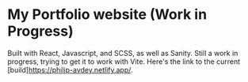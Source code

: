# My Portfolio website (Work in Progress)
Built with React, Javascript, and SCSS, as well as Sanity. Still a work in progress, trying to get it to work with Vite. 
Here's the link to the current [build]<https://philip-avdey.netlify.app/>. 
